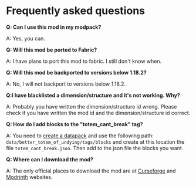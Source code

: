 # Frequently asked questions

**Q: Can I use this mod in my modpack?**

A: Yes, you can.

**Q: Will this mod be ported to Fabric?**

A: I have plans to port this mod to fabric. I still don't know when.

**Q: Will this mod be backported to versions below 1.18.2?**

A: No, I will not backport to versions below 1.18.2.

**Q:I have blacklisted a dimension/structure and it's not working. Why?**

A: Probably you have written the dimension/structure id wrong. Please check if you have written the mod id and the dimension/structure id correct.

**Q: How do I add blocks to the "totem_cant_break" tag?**

A: You need to [create a datapack](https://minecraft.fandom.com/wiki/Tutorials/Creating_a_data_pack) and use the following path: `data/better_totem_of_undying/tags/blocks` and create at this location the file `totem_cant_break.json`. Then add to the json file the blocks you want.

**Q: Where can I download the mod?**

A: The only official places to download the mod are at [Curseforge](https://www.curseforge.com/minecraft/mc-mods/better-totem-of-undying) and [Modrinth](https://modrinth.com/mod/better-totem-of-undying) websites.
